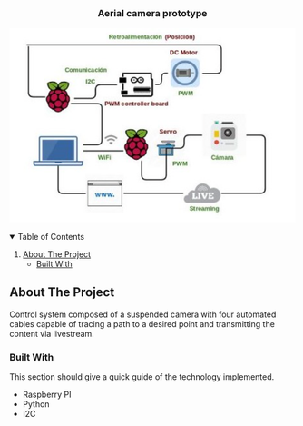 <!-- PROJECT LOGO -->
<br />
<p align="center">

  <h3 align="center"> Aerial camera prototype </h3>
 <img src="event-cam.png" alt="">
</p>



<!-- TABLE OF CONTENTS -->
<details open="open">
  <summary>Table of Contents</summary>
  <ol>
    <li>
      <a href="#about-the-project">About The Project</a>
      <ul>
        <li><a href="#built-with">Built With</a></li>
      </ul>
      </li>
  </ol>
</details>



<!-- ABOUT THE PROJECT -->
## About The Project

Control system composed of a suspended camera with four automated cables capable of tracing a path to a desired point and transmitting the content via livestream.

### Built With

This section should give a quick guide of the technology implemented.
* Raspberry PI
* Python
* I2C
